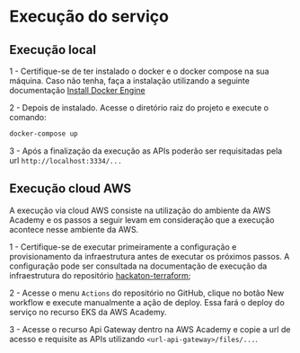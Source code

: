 # Execução do serviço

## Execução local

1 - Certifique-se de ter instalado o docker e o docker compose na sua máquina. Caso não tenha, faça a instalação utilizando a seguinte documentação [Install Docker Engine](https://docs.docker.com/engine/install/)

2 - Depois de instalado. Acesse o diretório raiz do projeto e execute o comando:

```sh
docker-compose up
```

3 - Após a finalização da execução as APIs poderão ser requisitadas pela url `http://localhost:3334/...`

## Execução cloud AWS

A execução via cloud AWS consiste na utilização do ambiente da AWS Academy e os passos a seguir levam em consideração que a execução acontece nesse ambiente da AWS.

1 - Certifique-se de executar primeiramente a configuração e provisionamento da infraestrutura antes de executar os próximos passos. A configuração pode ser consultada na documentação de execução da infraestrutura do repositório [hackaton-terraform](https://github.com/8SOAT-G4-Tech-Challenge/hackaton-terraform/docs/RUN_CONFIGURATION.md);

2 - Acesse o menu `Actions` do repositório no GitHub, clique no botão New workflow e execute manualmente a ação de deploy. Essa fará o deploy do serviço no recurso EKS da AWS Academy.

3 - Acesse o recurso Api Gateway dentro na AWS Academy e copie a url de acesso e requisite as APIs utilizando `<url-api-gateway>/files/...`.